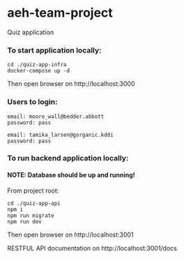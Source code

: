 # aeh-team-project

Quiz application

### To start application locally:

```
cd ./quiz-app-infra
docker-compose up -d
```

Then open browser on http://localhost:3000


### Users to login:

```
email: moore_wall@bedder.abbott
password: pass

email: tamika_larsen@gorganic.kddi
password: pass
```

### To run backend application locally:

#### NOTE: Database should be up and running!

From project root:
```
cd ./quiz-app-api
npm i
npm run migrate
npm run dev

```

Then open browser on http://localhost:3001

RESTFUL API documentation on http://localhost:3001/docs
